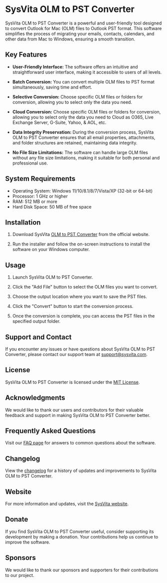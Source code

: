 # SysVita OLM to PST Converter

SysVita OLM to PST Converter is a powerful and user-friendly tool designed to convert Outlook for Mac (OLM) files to Outlook PST format. This software simplifies the process of migrating your emails, contacts, calendars, and other data from Mac to Windows, ensuring a smooth transition.

## Key Features

- **User-Friendly Interface:** The software offers an intuitive and straightforward user interface, making it accessible to users of all levels.

- **Batch Conversion:** You can convert multiple OLM files to PST format simultaneously, saving time and effort.

- **Selective Conversion:** Choose specific OLM files or folders for conversion, allowing you to select only the data you need.

- **Cloud Conversion:** Choose specific OLM files or folders for conversion, allowing you to select only the data you need to Cloud as O365, Live Exchange Server, G-Suite, Yahoo, & AOL, etc.

- **Data Integrity Preservation:** During the conversion process, SysVita OLM to PST Converter ensures that all email properties, attachments, and folder structures are retained, maintaining data integrity.

- **No File Size Limitations:** The software can handle large OLM files without any file size limitations, making it suitable for both personal and professional use.

## System Requirements

- Operating System: Windows 11/10/8.1/8/7/Vista/XP (32-bit or 64-bit)
- Processor: 1 GHz or higher
- RAM: 512 MB or more
- Hard Disk Space: 50 MB of free space

## Installation

1. Download SysVita [OLM to PST Converter](https://www.sysvita.com/olm-to-pst.php) from the official website.

2. Run the installer and follow the on-screen instructions to install the software on your Windows computer.

## Usage

1. Launch SysVita OLM to PST Converter.

2. Click the "Add File" button to select the OLM files you want to convert.

3. Choose the output location where you want to save the PST files.

4. Click the "Convert" button to start the conversion process.

5. Once the conversion is complete, you can access the PST files in the specified output folder.

## Support and Contact

If you encounter any issues or have questions about SysVita OLM to PST Converter, please contact our support team at [support@sysvita.com](mailto:support@sysvita.com).

## License

SysVita OLM to PST Converter is licensed under the [MIT License]([LICENSE](https://www.sysvita.com/olm-to-pst/buy-now.php)).

## Acknowledgments

We would like to thank our users and contributors for their valuable feedback and support in making SysVita OLM to PST Converter better.

## Frequently Asked Questions

Visit our [FAQ page](https://www.sysvita.com/olm-to-pst.php) for answers to common questions about the software.

## Changelog

View the [changelog](CHANGELOG.md) for a history of updates and improvements to SysVita OLM to PST Converter.

## Website

For more information and updates, visit the [SysVita website](https://www.sysvita.com/).

## Donate

If you find SysVita OLM to PST Converter useful, consider supporting its development by making a donation. Your contributions help us continue to improve the software.

## Sponsors

We would like to thank our sponsors and supporters for their contributions to our project.

